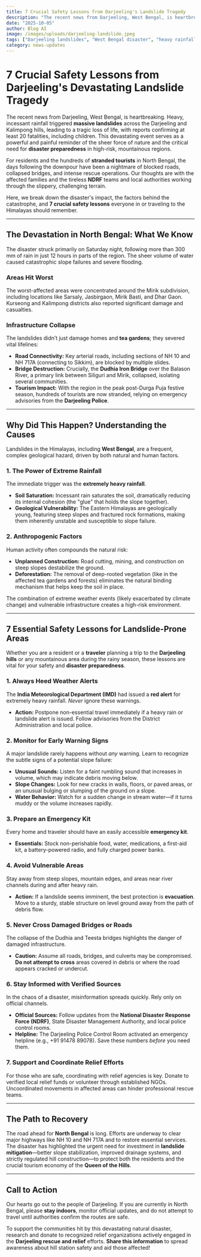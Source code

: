 ```yaml
---
title: 7 Crucial Safety Lessons from Darjeeling's Landslide Tragedy
description: "The recent news from Darjeeling, West Bengal, is heartbreaking. Heavy, incessant rainfall triggered massive landslides across the Darjeeling and Kalimpong hills, leading to a tragic loss of life, with reports confirming at least 20 fatalities, including children."
date: "2025-10-05"
author: Blog AI
image: /images/uploads/darjeeling-landslide.jpeg
tags: ["Darjeeling landslides", "West Bengal disaster", "heavy rainfall safety", "Himalayan monsoon", "landslide rescue", "North Bengal news", "travel safety tips"]
category: news-updates
---
```


# 7 Crucial Safety Lessons from Darjeeling's Devastating Landslide Tragedy

The recent news from Darjeeling, West Bengal, is heartbreaking. Heavy, incessant rainfall triggered **massive landslides** across the Darjeeling and Kalimpong hills, leading to a tragic loss of life, with reports confirming at least 20 fatalities, including children. This devastating event serves as a powerful and painful reminder of the sheer force of nature and the critical need for **disaster preparedness** in high-risk, mountainous regions.

For residents and the hundreds of **stranded tourists** in North Bengal, the days following the downpour have been a nightmare of blocked roads, collapsed bridges, and intense rescue operations. Our thoughts are with the affected families and the tireless **NDRF** teams and local authorities working through the slippery, challenging terrain.

Here, we break down the disaster's impact, the factors behind the catastrophe, and **7 crucial safety lessons** everyone in or traveling to the Himalayas should remember.

***

## The Devastation in North Bengal: What We Know

The disaster struck primarily on Saturday night, following more than 300 mm of rain in just 12 hours in parts of the region. The sheer volume of water caused catastrophic slope failures and severe flooding.

### **Areas Hit Worst**

The worst-affected areas were concentrated around the Mirik subdivision, including locations like Sarsaly, Jasbirgaon, Mirik Basti, and Dhar Gaon. Kurseong and Kalimpong districts also reported significant damage and casualties.

### **Infrastructure Collapse**

The landslides didn’t just damage homes and **tea gardens**; they severed vital lifelines:

* **Road Connectivity:** Key arterial roads, including sections of NH 10 and NH 717A (connecting to Sikkim), are blocked by multiple slides.
* **Bridge Destruction:** Crucially, the **Dudhia Iron Bridge** over the Balason River, a primary link between Siliguri and Mirik, collapsed, isolating several communities.
* **Tourism Impact:** With the region in the peak post-Durga Puja festive season, hundreds of tourists are now stranded, relying on emergency advisories from the **Darjeeling Police**.

***

## Why Did This Happen? Understanding the Causes

Landslides in the Himalayas, including **West Bengal**, are a frequent, complex geological hazard, driven by both natural and human factors.

### **1. The Power of Extreme Rainfall**

The immediate trigger was the **extremely heavy rainfall**.

* **Soil Saturation:** Incessant rain saturates the soil, dramatically reducing its internal cohesion (the "glue" that holds the slope together).
* **Geological Vulnerability:** The Eastern Himalayas are geologically young, featuring steep slopes and fractured rock formations, making them inherently unstable and susceptible to slope failure.

### **2. Anthropogenic Factors**

Human activity often compounds the natural risk:

* **Unplanned Construction:** Road cutting, mining, and construction on steep slopes destabilize the ground.
* **Deforestation:** The removal of deep-rooted vegetation (like in the affected tea gardens and forests) eliminates the natural binding mechanism that helps keep the soil in place.

The combination of extreme weather events (likely exacerbated by climate change) and vulnerable infrastructure creates a high-risk environment.

***

## 7 Essential Safety Lessons for Landslide-Prone Areas

Whether you are a resident or a **traveler** planning a trip to the **Darjeeling hills** or any mountainous area during the rainy season, these lessons are vital for your safety and **disaster preparedness**.

### **1. Always Heed Weather Alerts**

The **India Meteorological Department (IMD)** had issued a **red alert** for extremely heavy rainfall. *Never* ignore these warnings.

* **Action:** Postpone non-essential travel immediately if a heavy rain or landslide alert is issued. Follow advisories from the District Administration and local police.

### **2. Monitor for Early Warning Signs**

A major landslide rarely happens without *any* warning. Learn to recognize the subtle signs of a potential slope failure:

* **Unusual Sounds:** Listen for a faint rumbling sound that increases in volume, which may indicate debris moving below.
* **Slope Changes:** Look for new cracks in walls, floors, or paved areas, or an unusual bulging or slumping of the ground on a slope.
* **Water Behavior:** Watch for a sudden change in stream water—if it turns muddy or the volume increases rapidly.

### **3. Prepare an Emergency Kit**

Every home and traveler should have an easily accessible **emergency kit**.

* **Essentials:** Stock non-perishable food, water, medications, a first-aid kit, a battery-powered radio, and fully charged power banks.

### **4. Avoid Vulnerable Areas**

Stay away from steep slopes, mountain edges, and areas near river channels during and after heavy rain.

* **Action:** If a landslide seems imminent, the best protection is **evacuation**. Move to a sturdy, stable structure on level ground away from the path of debris flow.

### **5. Never Cross Damaged Bridges or Roads**

The collapse of the Dudhia and Teesta bridges highlights the danger of damaged infrastructure.

* **Caution:** Assume all roads, bridges, and culverts may be compromised. **Do not attempt to cross** areas covered in debris or where the road appears cracked or undercut.

### **6. Stay Informed with Verified Sources**

In the chaos of a disaster, misinformation spreads quickly. Rely only on official channels.

* **Official Sources:** Follow updates from the **National Disaster Response Force (NDRF)**, State Disaster Management Authority, and local police control rooms.
* **Helpline:** The Darjeeling Police Control Room activated an emergency helpline (e.g., +91 91478 89078). Save these numbers *before* you need them.

### **7. Support and Coordinate Relief Efforts**

For those who are safe, coordinating with relief agencies is key. Donate to verified local relief funds or volunteer through established NGOs. Uncoordinated movements in affected areas can hinder professional rescue teams.

***

## The Path to Recovery

The road ahead for **North Bengal** is long. Efforts are underway to clear major highways like NH 10 and NH 717A and to restore essential services. The disaster has highlighted the urgent need for investment in **landslide mitigation**—better slope stabilization, improved drainage systems, and strictly regulated hill construction—to protect both the residents and the crucial tourism economy of the **Queen of the Hills**.

***

## Call to Action

Our hearts go out to the people of Darjeeling. If you are currently in North Bengal, please **stay indoors**, monitor official updates, and do not attempt to travel until authorities confirm the routes are safe.

To support the communities hit by this devastating natural disaster, research and donate to recognized relief organizations actively engaged in the **Darjeeling rescue and relief** efforts. **Share this information** to spread awareness about hill station safety and aid those affected!